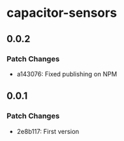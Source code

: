 # capacitor-sensors

## 0.0.2

### Patch Changes

- a143076: Fixed publishing on NPM

## 0.0.1

### Patch Changes

- 2e8b117: First version
